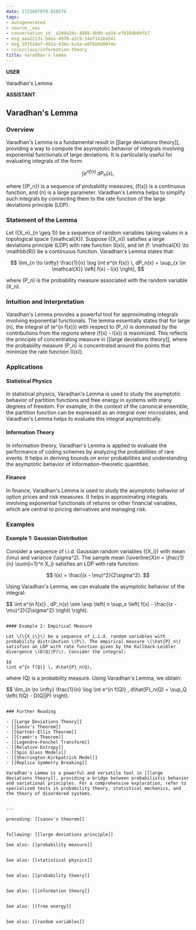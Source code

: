 ```yaml
---
date: 1721687870.018574
tags:
- autogenerated
- source__oai
- conversation_id__a2d4a2dc-4888-4b9b-aa34-ef6394b04fb7
- msg_aaa22131-5dea-4978-a2c9-14a7141ba541
- msg_593534e7-492a-43be-bcba-e0f0e0d00f4e
- colorclass/information-theory
title: varadhan's lemma
---
```


**USER**

Varadhan's Lemma


**ASSISTANT**

## Varadhan's Lemma

### Overview

Varadhan's Lemma is a fundamental result in [[large deviations theory]], providing a way to compute the asymptotic behavior of integrals involving exponential functionals of large deviations. It is particularly useful for evaluating integrals of the form:

$$
\int e^{n f(x)} \, dP_n(x),
$$

where \(\{P_n\}\) is a sequence of probability measures, \(f(x)\) is a continuous function, and \(n\) is a large parameter. Varadhan's Lemma helps to simplify such integrals by connecting them to the rate function of the large deviations principle (LDP).

### Statement of the Lemma

Let \(\{X_n\}_{n \geq 1}\) be a sequence of random variables taking values in a topological space \(\mathcal{X}\). Suppose \(\{X_n\}\) satisfies a large deviations principle (LDP) with rate function \(I(x)\), and let \(f: \mathcal{X} \to \mathbb{R}\) be a continuous function. Varadhan's Lemma states that:

$$
\lim_{n \to \infty} \frac{1}{n} \log \int e^{n f(x)} \, dP_n(x) = \sup_{x \in \mathcal{X}} \left( f(x) - I(x) \right),
$$

where \(P_n\) is the probability measure associated with the random variable \(X_n\).

### Intuition and Interpretation

Varadhan's Lemma provides a powerful tool for approximating integrals involving exponential functionals. The lemma essentially states that for large \(n\), the integral of \(e^{n f(x)}\) with respect to \(P_n\) is dominated by the contributions from the regions where \(f(x) - I(x)\) is maximized. This reflects the principle of concentrating measure in [[large deviations theory]], where the probability measure \(P_n\) is concentrated around the points that minimize the rate function \(I(x)\).

### Applications

#### Statistical Physics

In statistical physics, Varadhan's Lemma is used to study the asymptotic behavior of partition functions and free energy in systems with many degrees of freedom. For example, in the context of the canonical ensemble, the partition function can be expressed as an integral over microstates, and Varadhan's Lemma helps to evaluate this integral asymptotically.

#### Information Theory

In information theory, Varadhan's Lemma is applied to evaluate the performance of coding schemes by analyzing the probabilities of rare events. It helps in deriving bounds on error probabilities and understanding the asymptotic behavior of information-theoretic quantities.

#### Finance

In finance, Varadhan's Lemma is used to study the asymptotic behavior of option prices and risk measures. It helps in approximating integrals involving exponential functionals of returns or other financial variables, which are central to pricing derivatives and managing risk.

### Examples

#### Example 1: Gaussian Distribution

Consider a sequence of i.i.d. Gaussian random variables \(\{X_i\}\) with mean \(\mu\) and variance \(\sigma^2\). The sample mean \(\overline{X}_n = \frac{1}{n} \sum_{i=1}^n X_i\) satisfies an LDP with rate function:

$$
I(x) = \frac{(x - \mu)^2}{2\sigma^2}.
$$

Using Varadhan's Lemma, we can evaluate the asymptotic behavior of the integral:

$$
\int e^{n f(x)} \, dP_n(x) \sim \exp \left( n \sup_x \left( f(x) - \frac{(x - \mu)^2}{2\sigma^2} \right) \right).
```

#### Example 2: Empirical Measure

Let \(\{X_i\}\) be a sequence of i.i.d. random variables with probability distribution \(P\). The empirical measure \(\hat{P}_n\) satisfies an LDP with rate function given by the Kullback-Leibler divergence \(D(Q||P)\). Consider the integral:

$$
\int e^{n f(Q)} \, d\hat{P}_n(Q),
```

where \(Q\) is a probability measure. Using Varadhan's Lemma, we obtain:

$$
\lim_{n \to \infty} \frac{1}{n} \log \int e^{n f(Q)} \, d\hat{P}_n(Q) = \sup_Q \left( f(Q) - D(Q||P) \right).
```

### Further Reading

- [[Large Deviations Theory]]
- [[Sanov's Theorem]]
- [[Gartner-Ellis Theorem]]
- [[Cramér's Theorem]]
- [[Legendre-Fenchel Transform]]
- [[Relative Entropy]]
- [[Spin Glass Models]]
- [[Sherrington-Kirkpatrick Model]]
- [[Replica Symmetry Breaking]]

Varadhan's Lemma is a powerful and versatile tool in [[large deviations theory]], providing a bridge between probabilistic behavior and variational principles. For a comprehensive exploration, refer to specialized texts in probability theory, statistical mechanics, and the theory of disordered systems.


---

preceding: [[sanov's theorem]]  


following: [[large deviations principle]]

See also: [[probability measure]]


See also: [[statistical physics]]


See also: [[probability theory]]


See also: [[information theory]]


See also: [[free energy]]


See also: [[random variables]]